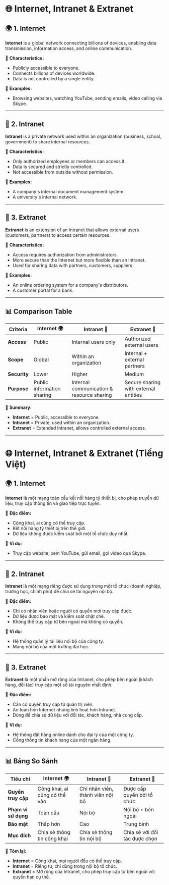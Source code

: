 # 🌐 Internet, Intranet & Extranet

## 🌍 1. Internet
**Internet** is a global network connecting billions of devices, enabling data transmission, information access, and online communication.

🔹 **Characteristics:**  
- Publicly accessible to everyone.  
- Connects billions of devices worldwide.  
- Data is not controlled by a single entity.  

🔹 **Examples:**  
- Browsing websites, watching YouTube, sending emails, video calling via Skype.  

---

## 🏢 2. Intranet
**Intranet** is a private network used within an organization (business, school, government) to share internal resources.

🔹 **Characteristics:**  
- Only authorized employees or members can access it.  
- Data is secured and strictly controlled.  
- Not accessible from outside without permission.  

🔹 **Examples:**  
- A company's internal document management system.  
- A university's internal network.  

---

## 🔗 3. Extranet
**Extranet** is an extension of an Intranet that allows external users (customers, partners) to access certain resources.

🔹 **Characteristics:**  
- Access requires authorization from administrators.  
- More secure than the Internet but more flexible than an Intranet.  
- Used for sharing data with partners, customers, suppliers.  

🔹 **Examples:**  
- An online ordering system for a company's distributors.  
- A customer portal for a bank.  

---

## 📊 Comparison Table

| Criteria        | Internet 🌍 | Intranet 🏢 | Extranet 🔗 |
|---------------|------------|------------|------------|
| **Access**     | Public | Internal users only | Authorized external users |
| **Scope**     | Global | Within an organization | Internal + external partners |
| **Security**  | Lower | Higher | Medium |
| **Purpose**   | Public information sharing | Internal communication & resource sharing | Secure sharing with external entities |

📌 **Summary:**
- **Internet** = Public, accessible to everyone.  
- **Intranet** = Private, used within an organization.  
- **Extranet** = Extended Intranet, allows controlled external access.  

---

# 🌐 Internet, Intranet & Extranet (Tiếng Việt)

## 🌍 1. Internet
**Internet** là một mạng toàn cầu kết nối hàng tỷ thiết bị, cho phép truyền dữ liệu, truy cập thông tin và giao tiếp trực tuyến.

🔹 **Đặc điểm:**  
- Công khai, ai cũng có thể truy cập.  
- Kết nối hàng tỷ thiết bị trên thế giới.  
- Dữ liệu không được kiểm soát bởi một tổ chức duy nhất.  

🔹 **Ví dụ:**  
- Truy cập website, xem YouTube, gửi email, gọi video qua Skype.  

---

## 🏢 2. Intranet
**Intranet** là một mạng riêng được sử dụng trong một tổ chức (doanh nghiệp, trường học, chính phủ) để chia sẻ tài nguyên nội bộ.

🔹 **Đặc điểm:**  
- Chỉ có nhân viên hoặc người có quyền mới truy cập được.  
- Dữ liệu được bảo mật và kiểm soát chặt chẽ.  
- Không thể truy cập từ bên ngoài mà không có quyền.  

🔹 **Ví dụ:**  
- Hệ thống quản lý tài liệu nội bộ của công ty.  
- Mạng nội bộ của một trường đại học.  

---

## 🔗 3. Extranet
**Extranet** là một phần mở rộng của Intranet, cho phép bên ngoài (khách hàng, đối tác) truy cập một số tài nguyên nhất định.

🔹 **Đặc điểm:**  
- Cần có quyền truy cập từ quản trị viên.  
- An toàn hơn Internet nhưng linh hoạt hơn Intranet.  
- Dùng để chia sẻ dữ liệu với đối tác, khách hàng, nhà cung cấp.  

🔹 **Ví dụ:**  
- Hệ thống đặt hàng online dành cho đại lý của một công ty.  
- Cổng thông tin khách hàng của một ngân hàng.  

---

## 📊 Bảng So Sánh

| Tiêu chí    | Internet 🌍 | Intranet 🏢 | Extranet 🔗 |
|------------|------------|------------|------------|
| **Quyền truy cập** | Công khai, ai cũng có thể vào | Chỉ nhân viên, thành viên nội bộ | Được cấp quyền bởi tổ chức |
| **Phạm vi sử dụng** | Toàn cầu | Nội bộ | Nội bộ + bên ngoài |
| **Bảo mật** | Thấp hơn | Cao | Trung bình |
| **Mục đích** | Chia sẻ thông tin công khai | Chia sẻ thông tin nội bộ | Chia sẻ với đối tác được chọn |

📌 **Tóm lại:**
- **Internet** = Công khai, mọi người đều có thể truy cập.  
- **Intranet** = Riêng tư, chỉ dùng trong nội bộ tổ chức.  
- **Extranet** = Mở rộng của Intranet, cho phép truy cập từ bên ngoài với quyền hạn cụ thể.

